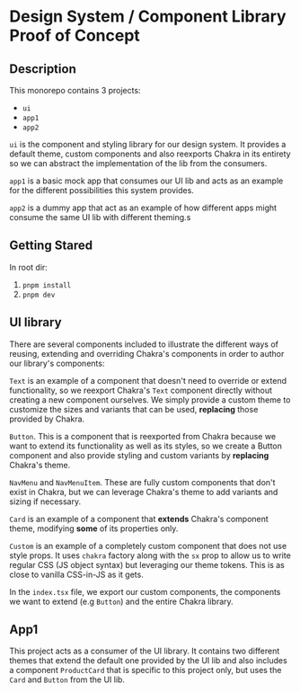 # Design System / Component Library Proof of Concept

## Description

This monorepo contains 3 projects:

- `ui`
- `app1`
- `app2`

`ui` is the component and styling library for our design system. It provides a default theme, custom components and also reexports Chakra in its entirety so we can abstract the implementation of the lib from the consumers.

`app1` is a basic mock app that consumes our UI lib and acts as an example for the different possibilities this system provides.

`app2` is a dummy app that act as an example of how different apps might consume the same UI lib with different theming.s

## Getting Stared

In root dir:

1. `pnpm install`
2. `pnpm dev`

## UI library

There are several components included to illustrate the different ways of reusing, extending and overriding Chakra's components in order to author our library's components:

`Text` is an example of a component that doesn't need to override or extend functionality, so we reexport Chakra's `Text` component directly without creating a new component ourselves. We simply provide a custom theme to customize the sizes and variants that can be used, **replacing** those provided by Chakra.

`Button`. This is a component that is reexported from Chakra because we want to extend its functionality as well as its styles, so we create a Button component and also provide styling and custom variants by **replacing** Chakra's theme.

`NavMenu` and `NavMenuItem`. These are fully custom components that don't exist in Chakra, but we can leverage Chakra's theme to add variants and sizing if necessary.

`Card` is an example of a component that **extends** Chakra's component theme, modifying **some** of its properties only.

`Custom` is an example of a completely custom component that does not use style props. It uses `chakra` factory along with the `sx` prop to allow us to write regular CSS (JS object syntax) but leveraging our theme tokens. This is as close to vanilla CSS-in-JS as it gets.

In the `index.tsx` file, we export our custom components, the components we want to extend (e.g `Button`) and the entire Chakra library.

## App1

This project acts as a consumer of the UI library. It contains two different themes that extend the default one provided by the UI lib and also includes a component `ProductCard` that is specific to this project only, but uses the `Card` and `Button` from the UI lib.
